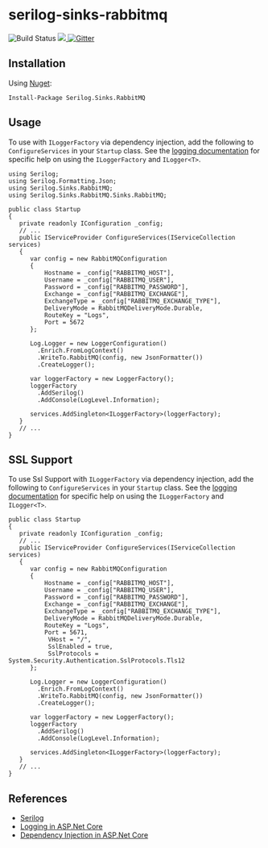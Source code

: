 # serilog-sinks-rabbitmq
![Build Status](https://ci.appveyor.com/api/projects/status/row7ob6fhgmvtqwb?svg=true)
<a href="https://www.nuget.org/packages/Serilog.Sinks.RabbitMQ/">
  <img src="https://img.shields.io/nuget/v/Serilog.Sinks.RabbitMQ.svg" />
</a>
[![Gitter](https://badges.gitter.im/serilog-sinks-rabbitmq/serilog-sinks-rabbitmq.svg)](https://gitter.im/serilog-sinks-rabbitmq/Lobby)

## Installation

Using [Nuget](https://www.nuget.org/packages/Serilog.Sinks.RabbitMQ/):

```
Install-Package Serilog.Sinks.RabbitMQ
```

## Usage

To use with `ILoggerFactory` via dependency injection, 
add the following to `ConfigureServices` in your `Startup` class. 
See the [logging documentation](https://docs.microsoft.com/en-us/aspnet/core/fundamentals/logging)
for specific help on using the `ILoggerFactory` and `ILogger<T>`.

```
using Serilog;
using Serilog.Formatting.Json;
using Serilog.Sinks.RabbitMQ;
using Serilog.Sinks.RabbitMQ.Sinks.RabbitMQ;

public class Startup 
{
   private readonly IConfiguration _config;
   // ... 
   public IServiceProvider ConfigureServices(IServiceCollection services)
   {
      var config = new RabbitMQConfiguration
      {
          Hostname = _config["RABBITMQ_HOST"],
          Username = _config["RABBITMQ_USER"],
          Password = _config["RABBITMQ_PASSWORD"],
          Exchange = _config["RABBITMQ_EXCHANGE"],
          ExchangeType = _config["RABBITMQ_EXCHANGE_TYPE"],
          DeliveryMode = RabbitMQDeliveryMode.Durable,
          RouteKey = "Logs",
          Port = 5672
      };

      Log.Logger = new LoggerConfiguration()
        .Enrich.FromLogContext()
        .WriteTo.RabbitMQ(config, new JsonFormatter())
        .CreateLogger();

      var loggerFactory = new LoggerFactory();
      loggerFactory
        .AddSerilog()
        .AddConsole(LogLevel.Information);

      services.AddSingleton<ILoggerFactory>(loggerFactory);
   }
   // ...
}
```

## SSL Support 
To use Ssl Support with `ILoggerFactory` via dependency injection, 
add the following to `ConfigureServices` in your `Startup` class. 
See the [logging documentation](https://docs.microsoft.com/en-us/aspnet/core/fundamentals/logging)
for specific help on using the `ILoggerFactory` and `ILogger<T>`.

```
public class Startup 
{
   private readonly IConfiguration _config;
   // ... 
   public IServiceProvider ConfigureServices(IServiceCollection services)
   {
      var config = new RabbitMQConfiguration
      {
          Hostname = _config["RABBITMQ_HOST"],
          Username = _config["RABBITMQ_USER"],
          Password = _config["RABBITMQ_PASSWORD"],
          Exchange = _config["RABBITMQ_EXCHANGE"],
          ExchangeType = _config["RABBITMQ_EXCHANGE_TYPE"],
          DeliveryMode = RabbitMQDeliveryMode.Durable,
          RouteKey = "Logs",
          Port = 5671,
		   VHost = "/",
           SslEnabled = true,
           SslProtocols = System.Security.Authentication.SslProtocols.Tls12
      };

      Log.Logger = new LoggerConfiguration()
        .Enrich.FromLogContext()
        .WriteTo.RabbitMQ(config, new JsonFormatter())
        .CreateLogger();

      var loggerFactory = new LoggerFactory();
      loggerFactory
        .AddSerilog()
        .AddConsole(LogLevel.Information);

      services.AddSingleton<ILoggerFactory>(loggerFactory);
   }
   // ...
}
```
## References

- [Serilog](https://serilog.net/)
- [Logging in ASP.Net Core](https://docs.microsoft.com/en-us/aspnet/core/fundamentals/logging)
- [Dependency Injection in ASP.Net Core](https://docs.microsoft.com/en-us/aspnet/core/fundamentals/dependency-injection)
